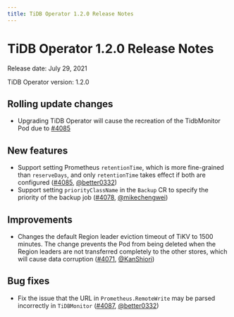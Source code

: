 ```yaml
---
title: TiDB Operator 1.2.0 Release Notes
---
```


# TiDB Operator 1.2.0 Release Notes

Release date: July 29, 2021

TiDB Operator version: 1.2.0

## Rolling update changes

- Upgrading TiDB Operator will cause the recreation of the TidbMonitor Pod due to [#4085](https://github.com/pingcap/tidb-operator/pull/4085)

## New features

- Support setting Prometheus `retentionTime`, which is more fine-grained than `reserveDays`, and only `retentionTime` takes effect if both are configured ([#4085](https://github.com/pingcap/tidb-operator/pull/4085), [@better0332](https://github.com/better0332))
- Support setting `priorityClassName` in the `Backup` CR to specify the priority of the backup job ([#4078](https://github.com/pingcap/tidb-operator/pull/4078), [@mikechengwei](https://github.com/mikechengwei))

## Improvements

- Changes the default Region leader eviction timeout of TiKV to 1500 minutes. The change prevents the Pod from being deleted when the Region leaders are not transferred completely to the other stores, which will cause data corruption ([#4071](https://github.com/pingcap/tidb-operator/pull/4071), [@KanShiori](https://github.com/KanShiori))

## Bug fixes

- Fix the issue that the URL in `Prometheus.RemoteWrite` may be parsed incorrectly in `TiDBMonitor` ([#4087](https://github.com/pingcap/tidb-operator/pull/4087), [@better0332](https://github.com/better0332))
